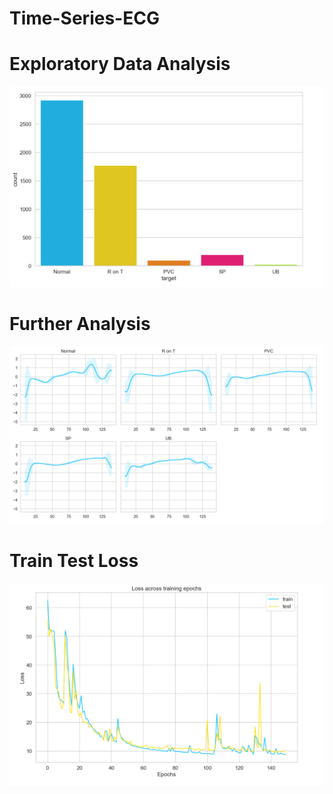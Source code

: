 # Time-Series-ECG

# Exploratory Data Analysis
![](images/EDA1.PNG)

# Further Analysis
![](images/ECG%20scans.PNG)

# Train Test Loss
![](images/Train_test_loss.PNG)
